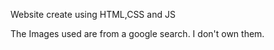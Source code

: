 
Website create using HTML,CSS and JS

The Images used are from a google search. I don't own them. 
